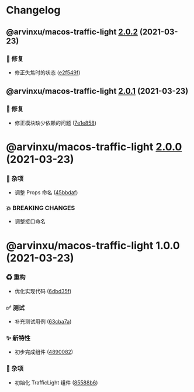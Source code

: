 # Changelog

## @arvinxu/macos-traffic-light [2.0.2](https://github.com/arvinxx/components/compare/@arvinxu/macos-traffic-light@2.0.1...@arvinxu/macos-traffic-light@2.0.2) (2021-03-23)


### 🐛 修复

* 修正失焦时的状态 ([e2f549f](https://github.com/arvinxx/components/commit/e2f549f))

## @arvinxu/macos-traffic-light [2.0.1](https://github.com/arvinxx/components/compare/@arvinxu/macos-traffic-light@2.0.0...@arvinxu/macos-traffic-light@2.0.1) (2021-03-23)


### 🐛 修复

* 修正模块缺少依赖的问题 ([7e1e858](https://github.com/arvinxx/components/commit/7e1e858))

# @arvinxu/macos-traffic-light [2.0.0](https://github.com/arvinxx/components/compare/@arvinxu/macos-traffic-light@1.0.0...@arvinxu/macos-traffic-light@2.0.0) (2021-03-23)


### 🎫 杂项

* 调整 Props 命名 ([45bbdaf](https://github.com/arvinxx/components/commit/45bbdaf))


### 💥 BREAKING CHANGES

* 调整接口命名

# @arvinxu/macos-traffic-light 1.0.0 (2021-03-23)


### ♻ 重构

* 优化实现代码 ([6dbd35f](https://github.com/arvinxx/components/commit/6dbd35f))


### ✅ 测试

* 补充测试用例 ([63cba7a](https://github.com/arvinxx/components/commit/63cba7a))


### ✨ 新特性

* 初步完成组件 ([4890082](https://github.com/arvinxx/components/commit/4890082))


### 🎫 杂项

* 初始化 TrafficLight 组件 ([85588b6](https://github.com/arvinxx/components/commit/85588b6))
